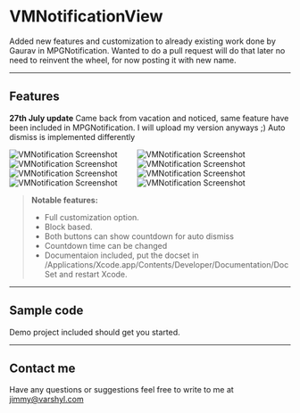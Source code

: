 VMNotificationView
=====================


 Added new features and customization to already existing work done by Gaurav in MPGNotification.
 Wanted to do a pull request will do that later no need to reinvent the wheel, for now posting it with new name.

----------

Features
---------

**27th July update** Came back from vacation and noticed, same feature have been included in MPGNotification. I will upload my version anyways ;) 
Auto dismiss is implemented differently

![VMNotification Screenshot](http://i62.tinypic.com/so1r4p.png)&nbsp; &nbsp; &nbsp; &nbsp; &nbsp;![VMNotification Screenshot](http://i58.tinypic.com/2vkyot5.png)			 
![VMNotification Screenshot](http://i57.tinypic.com/244z4pe.png)&nbsp; &nbsp; &nbsp; &nbsp; &nbsp;![VMNotification Screenshot](http://i62.tinypic.com/33njeht.png)
![VMNotification Screenshot](http://i57.tinypic.com/k3kdms.png)&nbsp; &nbsp; &nbsp; &nbsp; &nbsp;![VMNotification Screenshot](http://i58.tinypic.com/eioyu9.png)
![VMNotification Screenshot](http://i60.tinypic.com/4p6vm.png)&nbsp; &nbsp; &nbsp; &nbsp; &nbsp;![VMNotification Screenshot](http://i62.tinypic.com/2yx3r5j.png)



> **Notable features:**
> 
> - Full customization option.
> - Block based.
> - Both buttons can show countdown for auto dismiss
> - Countdown time can be changed
> - Documentaion included, put the docset in /Applications/Xcode.app/Contents/Developer/Documentation/DocSet and restart Xcode.



----------


Sample code
---------------

Demo project included should get you started.



----------


Contact me
---------------

Have any questions or suggestions feel free to write to me at jimmy@varshyl.com